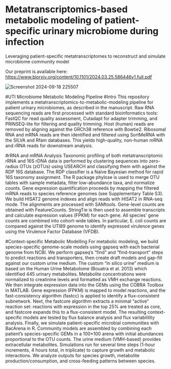 # Metatranscriptomics-based metabolic modeling of patient-specific urinary microbiome during infection
Leveraging patient-specific metatranscriptomes to reconstruct and simulate microbiome community model

Our preprint is available here:
https://www.biorxiv.org/content/10.1101/2024.03.25.586446v1.full.pdf

![Screenshot 2024-09-18 225507](https://github.com/user-attachments/assets/0d2284c8-6f6d-4d0d-bc2b-8e374c1011db)


#UTI Microbiome Metabolic Modeling Pipeline
#Intro
This repository implements a metatranscriptomics-to-metabolic-modeling pipeline for patient urinary microbiomes, as described in the manuscript. Raw RNA sequencing reads are first processed with standard bioinformatics tools: FastQC for read quality assessment, Cutadapt for adapter trimming, and PRINSEQ-lite for filtering and quality trimming. Host (human) reads are removed by aligning against the GRCh38 reference with Bowtie2. Ribosomal RNA and mRNA reads are then identified and filtered using SortMeRNA with the SILVA and Rfam databases. This yields high-quality, non-human mRNA and rRNA reads for downstream analysis. 

#rRNA and mRNA Analysis
Taxonomic profiling of both metatranscriptomic rRNA and 16S rDNA data is performed by clustering sequences into zero-radius OTUs (zOTUs) using USEARCH and classifying them with against the RDP 16S database. The RDP classifier is a Naïve Bayesian method for rapid 16S taxonomy assignment. The R package phylose is used to merge OTU tables with sample metadata, filter low-abundance taxa, and normalize counts. Gene expression quantification proceeds by mapping the filtered mRNA reads to species reference genomes (see Supplementary Table S3). We build HISAT2 genome indexes and align reads with HISAT2 in RNA-seq mode. The alignments are processed with SAMtools. Gene-level counts are obtained with FeatureCounts. StringTie is then used to assemble transcripts and calculate expression values (FPKM) for each gene. All species’ gene counts are combined into cohort-wide tables. In particular, E. coli counts are compared against the UTI89 genome to identify expressed virulence genes using the Virulence Factor Database (VFDB). 

#Context-specific Metabolic Modelling
For metabolic modeling, we build species-specific genome-scale models using gapseq with each bacterial genome from NCBI. We perform gapseq’s “find” and “find-transport” steps to predict reactions and transporters, then create draft models and gap-fill against our custom urine medium. The custom “in silico urine” medium is based on the Human Urine Metabolome (Bouatra et al. 2013) which identified 445 urinary metabolites. Metabolite concentrations were normalized to creatinine levels and formatted as VMH exchange reactions. We then integrate expression data into the GEMs using the COBRA Toolbox  in MATLAB. Gene expression (FPKM) is mapped to model reactions, and the fast-consistency algorithm (fastcc) is applied to identify a flux-consistent subnetwork. Next, the fastcore algorithm extracts a minimal “active” reaction set: reactions with expression in the top 25% are treated as core, and fastcore expands this to a flux-consistent model. The resulting context-specific models are  tested by flux balance analysis and flux variabilility analysis. Finally, we simulate patient-specific microbial communities with BacArena in R. Community models are assembled by combining each patient’s species-specific GEMs in a 100×100  arena with initial abundances proportional to the OTU counts. The urine medium (VMH-based) provides extracellular metabolites. Simulations run for several time steps (1-hour increments, 4 hours total, in triplicate) to capture growth and metabolic interactions. We analyze outputs for species growth, metabolite production/consumption, and cross-feeding patterns between species.

